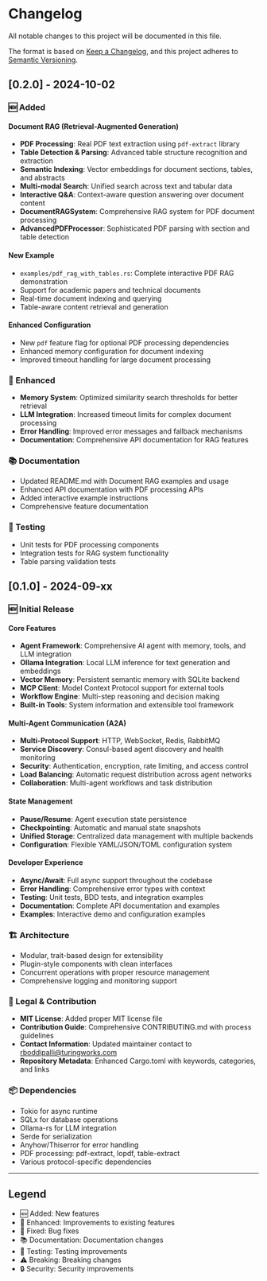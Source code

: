 # Changelog

All notable changes to this project will be documented in this file.

The format is based on [Keep a Changelog](https://keepachangelog.com/en/1.0.0/),
and this project adheres to [Semantic Versioning](https://semver.org/spec/v2.0.0.html).

## [0.2.0] - 2024-10-02

### 🆕 Added

#### Document RAG (Retrieval-Augmented Generation)
- **PDF Processing**: Real PDF text extraction using `pdf-extract` library
- **Table Detection & Parsing**: Advanced table structure recognition and extraction
- **Semantic Indexing**: Vector embeddings for document sections, tables, and abstracts  
- **Multi-modal Search**: Unified search across text and tabular data
- **Interactive Q&A**: Context-aware question answering over document content
- **DocumentRAGSystem**: Comprehensive RAG system for PDF document processing
- **AdvancedPDFProcessor**: Sophisticated PDF parsing with section and table detection

#### New Example
- `examples/pdf_rag_with_tables.rs`: Complete interactive PDF RAG demonstration
- Support for academic papers and technical documents
- Real-time document indexing and querying
- Table-aware content retrieval and generation

#### Enhanced Configuration
- New `pdf` feature flag for optional PDF processing dependencies
- Enhanced memory configuration for document indexing
- Improved timeout handling for large document processing

### 🔧 Enhanced
- **Memory System**: Optimized similarity search thresholds for better retrieval
- **LLM Integration**: Increased timeout limits for complex document processing
- **Error Handling**: Improved error messages and fallback mechanisms
- **Documentation**: Comprehensive API documentation for RAG features

### 📚 Documentation
- Updated README.md with Document RAG examples and usage
- Enhanced API documentation with PDF processing APIs
- Added interactive example instructions
- Comprehensive feature documentation

### 🧪 Testing
- Unit tests for PDF processing components
- Integration tests for RAG system functionality
- Table parsing validation tests

## [0.1.0] - 2024-09-xx

### 🆕 Initial Release

#### Core Features
- **Agent Framework**: Comprehensive AI agent with memory, tools, and LLM integration
- **Ollama Integration**: Local LLM inference for text generation and embeddings
- **Vector Memory**: Persistent semantic memory with SQLite backend
- **MCP Client**: Model Context Protocol support for external tools
- **Workflow Engine**: Multi-step reasoning and decision making
- **Built-in Tools**: System information and extensible tool framework

#### Multi-Agent Communication (A2A)
- **Multi-Protocol Support**: HTTP, WebSocket, Redis, RabbitMQ
- **Service Discovery**: Consul-based agent discovery and health monitoring
- **Security**: Authentication, encryption, rate limiting, and access control
- **Load Balancing**: Automatic request distribution across agent networks
- **Collaboration**: Multi-agent workflows and task distribution

#### State Management
- **Pause/Resume**: Agent execution state persistence
- **Checkpointing**: Automatic and manual state snapshots
- **Unified Storage**: Centralized data management with multiple backends
- **Configuration**: Flexible YAML/JSON/TOML configuration system

#### Developer Experience
- **Async/Await**: Full async support throughout the codebase
- **Error Handling**: Comprehensive error types with context
- **Testing**: Unit tests, BDD tests, and integration examples
- **Documentation**: Complete API documentation and examples
- **Examples**: Interactive demo and configuration examples

### 🏗️ Architecture
- Modular, trait-based design for extensibility
- Plugin-style components with clean interfaces
- Concurrent operations with proper resource management
- Comprehensive logging and monitoring support

### 📝 Legal & Contribution
- **MIT License**: Added proper MIT license file
- **Contribution Guide**: Comprehensive CONTRIBUTING.md with process guidelines
- **Contact Information**: Updated maintainer contact to rboddipalli@turingworks.com
- **Repository Metadata**: Enhanced Cargo.toml with keywords, categories, and links

### 📦 Dependencies
- Tokio for async runtime
- SQLx for database operations
- Ollama-rs for LLM integration
- Serde for serialization
- Anyhow/Thiserror for error handling
- PDF processing: pdf-extract, lopdf, table-extract
- Various protocol-specific dependencies

---

## Legend

- 🆕 Added: New features
- 🔧 Enhanced: Improvements to existing features  
- 🐛 Fixed: Bug fixes
- 📚 Documentation: Documentation changes
- 🧪 Testing: Testing improvements
- ⚠️ Breaking: Breaking changes
- 🔒 Security: Security improvements